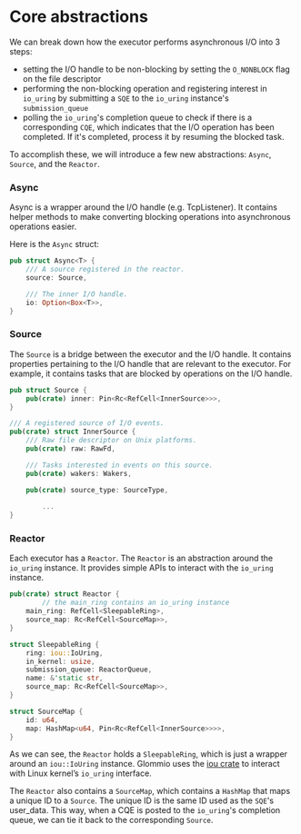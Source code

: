 # Core abstractions

We can break down how the executor performs asynchronous I/O into 3 steps:

- setting the I/O handle to be non-blocking by setting the `O_NONBLOCK` flag on the file descriptor
- performing the non-blocking operation and registering interest in `io_uring` by submitting a `SQE` to the `io_uring` instance's `submission_queue`
- polling the `io_uring`'s completion queue to check if there is a corresponding `CQE`, which indicates that the I/O operation has been completed. If it's completed, process it by resuming the blocked task.

To accomplish these, we will introduce a few new abstractions: `Async`, `Source`, and the `Reactor`.

### Async

Async is a wrapper around the I/O handle (e.g. TcpListener). It contains helper methods to make converting blocking operations into asynchronous operations easier.

Here is the `Async` struct:

```rust
pub struct Async<T> {
    /// A source registered in the reactor.
    source: Source,

    /// The inner I/O handle.
    io: Option<Box<T>>,
}
```

### Source

The `Source` is a bridge between the executor and the I/O handle. It contains properties pertaining to the I/O handle that are relevant to the executor. For example, it contains tasks that are blocked by operations on the I/O handle.

```rust
pub struct Source {
    pub(crate) inner: Pin<Rc<RefCell<InnerSource>>>,
}

/// A registered source of I/O events.
pub(crate) struct InnerSource {
    /// Raw file descriptor on Unix platforms.
    pub(crate) raw: RawFd,

    /// Tasks interested in events on this source.
    pub(crate) wakers: Wakers,

    pub(crate) source_type: SourceType,
		
		...
}
```

### Reactor

Each executor has a `Reactor`. The `Reactor` is an abstraction around the `io_uring` instance. It provides simple APIs to interact with the `io_uring` instance.

```rust
pub(crate) struct Reactor {
		// the main_ring contains an io_uring instance
    main_ring: RefCell<SleepableRing>,
    source_map: Rc<RefCell<SourceMap>>,
}

struct SleepableRing {
    ring: iou::IoUring,
    in_kernel: usize,
    submission_queue: ReactorQueue,
    name: &'static str,
    source_map: Rc<RefCell<SourceMap>>,
}

struct SourceMap {
    id: u64,
    map: HashMap<u64, Pin<Rc<RefCell<InnerSource>>>>,
}
```

As we can see, the `Reactor` holds a `SleepableRing`, which is just a wrapper around an `iou::IoUring` instance. Glommio uses the [iou crate](https://docs.rs/iou/latest/iou/) to interact with Linux kernel’s `io_uring` interface.

The `Reactor` also contains a `SourceMap`, which contains a `HashMap` that maps a unique ID to a `Source`. The unique ID is the same ID used as the `SQE`'s user_data. This way, when a CQE is posted to the `io_uring`'s completion queue, we can tie it back to the corresponding `Source`.
